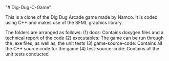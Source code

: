 "# Dig-Dug-C-Game" 

This is a clone of the Dig Dug Arcade game made by Namco.
It is coded using C++ and makes use of the SFML graphics library.

The folders are arranged as follows:
(1) docs: Contains doxygen files and a technical report of the code
(2) executables: The game can be run through the .exe files, as well as, the unit tests
(3) game-source-code: Contains all the C++ source code for the game
(4) test-source-code: Contains all the unit tests conducted
